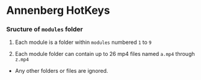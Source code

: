 # Annenberg HotKeys

### Sructure of `modules` folder

1. Each module is a folder within `modules` numbered `1` to `9`

2. Each module folder can contain up to 26 mp4 files named `a.mp4` through `z.mp4`

* Any other folders or files are ignored.





